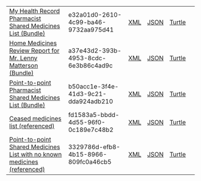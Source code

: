 <table class="list" width="100%">
            <tr>
                <td><a href="Bundle-e32a01d0-2610-4c99-ba46-9732aa975d41.html">My Health Record Pharmacist Shared Medicines List (Bundle)</a></td>
                <td>e32a01d0-2610-4c99-ba46-9732aa975d41</td>
                <td><a href="Bundle-e32a01d0-2610-4c99-ba46-9732aa975d41.xml.html">XML</a></td>
                <td><a href="Bundle-e32a01d0-2610-4c99-ba46-9732aa975d41.json.html">JSON</a></td>
                <td><a href="Bundle-e32a01d0-2610-4c99-ba46-9732aa975d41.ttl.html">Turtle</a></td>
                <td></td>
            </tr>
            <tr>
                <td><a href="Bundle-a37e43d2-393b-4953-8cdc-6e3b86c4ad9c.html">Home Medicines Review Report for Mr. Lenny Matterson (Bundle)</a></td>
                <td>a37e43d2-393b-4953-8cdc-6e3b86c4ad9c</td>
                <td><a href="Bundle-a37e43d2-393b-4953-8cdc-6e3b86c4ad9c.xml.html">XML</a></td>
                <td><a href="Bundle-a37e43d2-393b-4953-8cdc-6e3b86c4ad9c.json.html">JSON</a></td>
                <td><a href="Bundle-a37e43d2-393b-4953-8cdc-6e3b86c4ad9c.ttl.html">Turtle</a></td>
                <td></td>
            </tr>
            <tr>
                <td><a href="Bundle-b50acc1e-3f4e-41d3-9c21-dda924adb210.html">Point-to-point Pharmacist Shared Medicines List (Bundle)</a></td>
                <td>b50acc1e-3f4e-41d3-9c21-dda924adb210</td>
                <td><a href="Bundle-b50acc1e-3f4e-41d3-9c21-dda924adb210.xml.html">XML</a></td>
                <td><a href="Bundle-b50acc1e-3f4e-41d3-9c21-dda924adb210.json.html">JSON</a></td>
                <td><a href="Bundle-b50acc1e-3f4e-41d3-9c21-dda924adb210.ttl.html">Turtle</a></td>
                <td></td>
            </tr>
            <tr>
                <td><a href="Composition-fd1583a5-bbdd-4d55-96f0-0c189e7c48b2.html">Ceased medicines list (referenced)</a></td>
                <td>fd1583a5-bbdd-4d55-96f0-0c189e7c48b2</td>
                <td><a href="Composition-fd1583a5-bbdd-4d55-96f0-0c189e7c48b2.xml.html">XML</a></td>
                <td><a href="Composition-fd1583a5-bbdd-4d55-96f0-0c189e7c48b2.json.html">JSON</a></td>
                <td><a href="Composition-fd1583a5-bbdd-4d55-96f0-0c189e7c48b2.ttl.html">Turtle</a></td>
                <td></td>
            </tr>
            <tr>
                <td><a href="Composition-3329786d-efb8-4b15-8966-809fc0a46cb5.html">Point-to-point Shared Medicines List with no known medicines (referenced)</a></td>
                <td>3329786d-efb8-4b15-8966-809fc0a46cb5</td>
                <td><a href="Composition-3329786d-efb8-4b15-8966-809fc0a46cb5.xml.html">XML</a></td>
                <td><a href="Composition-3329786d-efb8-4b15-8966-809fc0a46cb5.json.html">JSON</a></td>
                <td><a href="Composition-3329786d-efb8-4b15-8966-809fc0a46cb5.ttl.html">Turtle</a></td>
                <td></td>
            </tr>
 </table>
